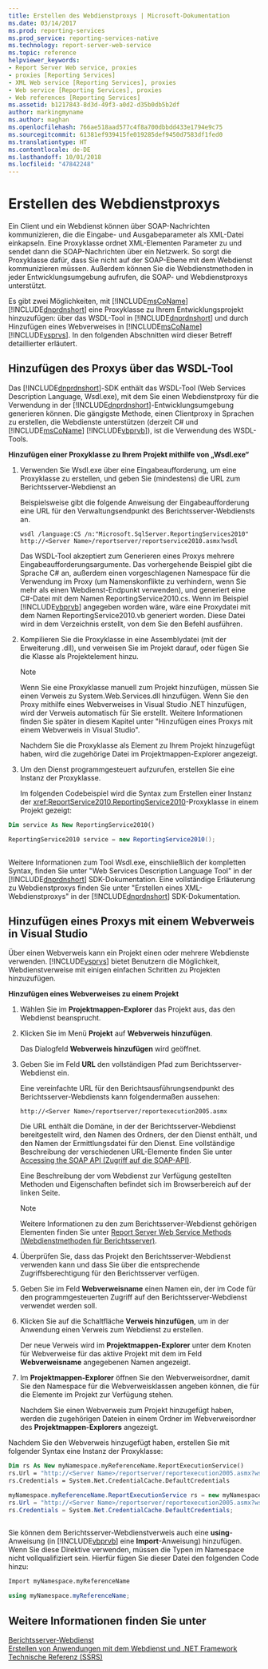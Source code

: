 ```yaml
---
title: Erstellen des Webdienstproxys | Microsoft-Dokumentation
ms.date: 03/14/2017
ms.prod: reporting-services
ms.prod_service: reporting-services-native
ms.technology: report-server-web-service
ms.topic: reference
helpviewer_keywords:
- Report Server Web service, proxies
- proxies [Reporting Services]
- XML Web service [Reporting Services], proxies
- Web service [Reporting Services], proxies
- Web references [Reporting Services]
ms.assetid: b1217843-8d3d-49f3-a0d2-d35b0db5b2df
author: markingmyname
ms.author: maghan
ms.openlocfilehash: 766ae518aad577c4f8a700dbbdd433e1794e9c75
ms.sourcegitcommit: 61381ef939415fe019285def9450d7583df1fed0
ms.translationtype: HT
ms.contentlocale: de-DE
ms.lasthandoff: 10/01/2018
ms.locfileid: "47842248"
---
```

# <a name="creating-the-web-service-proxy"></a>Erstellen des Webdienstproxys
  Ein Client und ein Webdienst können über SOAP-Nachrichten kommunizieren, die die Eingabe- und Ausgabeparameter als XML-Datei einkapseln. Eine Proxyklasse ordnet XML-Elementen Parameter zu und sendet dann die SOAP-Nachrichten über ein Netzwerk. So sorgt die Proxyklasse dafür, dass Sie nicht auf der SOAP-Ebene mit dem Webdienst kommunizieren müssen. Außerdem können Sie die Webdienstmethoden in jeder Entwicklungsumgebung aufrufen, die SOAP- und Webdienstproxys unterstützt.  
  
 Es gibt zwei Möglichkeiten, mit [!INCLUDE[msCoName](../../../includes/msconame-md.md)] [!INCLUDE[dnprdnshort](../../../includes/dnprdnshort-md.md)] eine Proxyklasse zu Ihrem Entwicklungsprojekt hinzuzufügen: über das WSDL-Tool in [!INCLUDE[dnprdnshort](../../../includes/dnprdnshort-md.md)] und durch Hinzufügen eines Webverweises in [!INCLUDE[msCoName](../../../includes/msconame-md.md)] [!INCLUDE[vsprvs](../../../includes/vsprvs-md.md)]. In den folgenden Abschnitten wird dieser Betreff detaillierter erläutert.  
  
## <a name="adding-the-proxy-using-the-wsdl-tool"></a>Hinzufügen des Proxys über das WSDL-Tool  
 Das [!INCLUDE[dnprdnshort](../../../includes/dnprdnshort-md.md)]-SDK enthält das WSDL-Tool (Web Services Description Language, Wsdl.exe), mit dem Sie einen Webdienstproxy für die Verwendung in der [!INCLUDE[dnprdnshort](../../../includes/dnprdnshort-md.md)]-Entwicklungsumgebung generieren können. Die gängigste Methode, einen Clientproxy in Sprachen zu erstellen, die Webdienste unterstützen (derzeit C# und [!INCLUDE[msCoName](../../../includes/msconame-md.md)] [!INCLUDE[vbprvb](../../../includes/vbprvb-md.md)]), ist die Verwendung des WSDL-Tools.  
  
 **Hinzufügen einer Proxyklasse zu Ihrem Projekt mithilfe von „Wsdl.exe“**  
  
1.  Verwenden Sie Wsdl.exe über eine Eingabeaufforderung, um eine Proxyklasse zu erstellen, und geben Sie (mindestens) die URL zum Berichtsserver-Webdienst an  
  
     Beispielsweise gibt die folgende Anweisung der Eingabeaufforderung eine URL für den Verwaltungsendpunkt des Berichtsserver-Webdiensts an.  
  
    ```  
    wsdl /language:CS /n:"Microsoft.SqlServer.ReportingServices2010" http://<Server Name>/reportserver/reportservice2010.asmx?wsdl  
    ```  
  
     Das WSDL-Tool akzeptiert zum Generieren eines Proxys mehrere Eingabeaufforderungsargumente. Das vorhergehende Beispiel gibt die Sprache C# an, außerdem einen vorgeschlagenen Namespace für die Verwendung im Proxy (um Namenskonflikte zu verhindern, wenn Sie mehr als einen Webdienst-Endpunkt verwenden), und generiert eine C#-Datei mit dem Namen ReportingService2010.cs. Wenn im Beispiel [!INCLUDE[vbprvb](../../../includes/vbprvb-md.md)] angegeben worden wäre, wäre eine Proxydatei mit dem Namen ReportingService2010.vb generiert worden. Diese Datei wird in dem Verzeichnis erstellt, von dem Sie den Befehl ausführen.  
  
2.  Kompilieren Sie die Proxyklasse in eine Assemblydatei (mit der Erweiterung .dll), und verweisen Sie im Projekt darauf, oder fügen Sie die Klasse als Projektelement hinzu.  
  
    > [!NOTE]  
    >  Wenn Sie eine Proxyklasse manuell zum Projekt hinzufügen, müssen Sie einen Verweis zu System.Web.Services.dll hinzufügen. Wenn Sie den Proxy mithilfe eines Webverweises in Visual Studio .NET hinzufügen, wird der Verweis automatisch für Sie erstellt. Weitere Informationen finden Sie später in diesem Kapitel unter "Hinzufügen eines Proxys mit einem Webverweis in Visual Studio".  
  
     Nachdem Sie die Proxyklasse als Element zu Ihrem Projekt hinzugefügt haben, wird die zugehörige Datei im Projektmappen-Explorer angezeigt.  
  
3.  Um den Dienst programmgesteuert aufzurufen, erstellen Sie eine Instanz der Proxyklasse.  
  
     Im folgenden Codebeispiel wird die Syntax zum Erstellen einer Instanz der <xref:ReportService2010.ReportingService2010>-Proxyklasse in einem Projekt gezeigt:  
  
```vb  
Dim service As New ReportingService2010()  
```  
  
```csharp  
ReportingService2010 service = new ReportingService2010();  
  
```  
  
 Weitere Informationen zum Tool Wsdl.exe, einschließlich der kompletten Syntax, finden Sie unter "Web Services Description Language Tool" in der [!INCLUDE[dnprdnshort](../../../includes/dnprdnshort-md.md)] SDK-Dokumentation. Eine vollständige Erläuterung zu Webdienstproxys finden Sie unter "Erstellen eines XML-Webdienstproxys" in der [!INCLUDE[dnprdnshort](../../../includes/dnprdnshort-md.md)] SDK-Dokumentation.  
  
## <a name="adding-the-proxy-using-a-web-reference-in-visual-studio"></a>Hinzufügen eines Proxys mit einem Webverweis in Visual Studio  
 Über einen Webverweis kann ein Projekt einen oder mehrere Webdienste verwenden. [!INCLUDE[vsprvs](../../../includes/vsprvs-md.md)] bietet Benutzern die Möglichkeit, Webdienstverweise mit einigen einfachen Schritten zu Projekten hinzuzufügen.  
  
 **Hinzufügen eines Webverweises zu einem Projekt**  
  
1.  Wählen Sie im **Projektmappen-Explorer** das Projekt aus, das den Webdienst beansprucht.  
  
2.  Klicken Sie im Menü **Projekt** auf **Webverweis hinzufügen**.  
  
     Das Dialogfeld **Webverweis hinzufügen** wird geöffnet.  
  
3.  Geben Sie im Feld **URL** den vollständigen Pfad zum Berichtsserver-Webdienst ein.  
  
     Eine vereinfachte URL für den Berichtsausführungsendpunkt des Berichtsserver-Webdiensts kann folgendermaßen aussehen:  
  
    ```  
    http://<Server Name>/reportserver/reportexecution2005.asmx  
    ```  
  
     Die URL enthält die Domäne, in der der Berichtsserver-Webdienst bereitgestellt wird, den Namen des Ordners, der den Dienst enthält, und den Namen der Ermittlungsdatei für den Dienst. Eine vollständige Beschreibung der verschiedenen URL-Elemente finden Sie unter [Accessing the SOAP API (Zugriff auf die SOAP-API)](../../../reporting-services/report-server-web-service/accessing-the-soap-api.md).  
  
     Eine Beschreibung der vom Webdienst zur Verfügung gestellten Methoden und Eigenschaften befindet sich im Browserbereich auf der linken Seite.  
  
    > [!NOTE]  
    >  Weitere Informationen zu den zum Berichtsserver-Webdienst gehörigen Elementen finden Sie unter [Report Server Web Service Methods (Webdienstmethoden für Berichtsserver)](../../../reporting-services/report-server-web-service/methods/report-server-web-service-methods.md).  
  
4.  Überprüfen Sie, dass das Projekt den Berichtsserver-Webdienst verwenden kann und dass Sie über die entsprechende Zugriffsberechtigung für den Berichtsserver verfügen.  
  
5.  Geben Sie im Feld **Webverweisname** einen Namen ein, der im Code für den programmgesteuerten Zugriff auf den Berichtsserver-Webdienst verwendet werden soll.  
  
6.  Klicken Sie auf die Schaltfläche **Verweis hinzufügen**, um in der Anwendung einen Verweis zum Webdienst zu erstellen.  
  
     Der neue Verweis wird im **Projektmappen-Explorer** unter dem Knoten für Webverweise für das aktive Projekt mit dem im Feld **Webverweisname** angegebenen Namen angezeigt.  
  
7.  Im **Projektmappen-Explorer** öffnen Sie den Webverweisordner, damit Sie den Namespace für die Webverweisklassen angeben können, die für die Elemente im Projekt zur Verfügung stehen.  
  
     Nachdem Sie einen Webverweis zum Projekt hinzugefügt haben, werden die zugehörigen Dateien in einem Ordner im Webverweisordner des **Projektmappen-Explorers** angezeigt.  
  
 Nachdem Sie den Webverweis hinzugefügt haben, erstellen Sie mit folgender Syntax eine Instanz der Proxyklasse:  
  
```vb  
Dim rs As New myNamespace.myReferenceName.ReportExecutionService()  
rs.Url = "http://<Server Name>/reportserver/reportexecution2005.asmx?wsdl"  
rs.Credentials = System.Net.CredentialCache.DefaultCredentials  
```  
  
```csharp  
myNamespace.myReferenceName.ReportExecutionService rs = new myNamespace.myReferenceName.ReportExecutionService();  
rs.Url = "http://<Server Name>/reportserver/reportexecution2005.asmx?wsdl";  
rs.Credentials = System.Net.CredentialCache.DefaultCredentials;  
  
```  
  
 Sie können dem Berichtsserver-Webdienstverweis auch eine **using**-Anweisung (in [!INCLUDE[vbprvb](../../../includes/vbprvb-md.md)] eine **Import**-Anweisung) hinzufügen. Wenn Sie diese Direktive verwenden, müssen die Typen im Namespace nicht vollqualifiziert sein. Hierfür fügen Sie dieser Datei den folgenden Code hinzu:  
  
```vb  
Import myNamespace.myReferenceName  
```  
  
```csharp  
using myNamespace.myReferenceName;  
```  
  
## <a name="see-also"></a>Weitere Informationen finden Sie unter  
 [Berichtsserver-Webdienst](../../../reporting-services/report-server-web-service/report-server-web-service.md)   
 [Erstellen von Anwendungen mit dem Webdienst und .NET Framework](../../../reporting-services/report-server-web-service/net-framework/building-applications-using-the-web-service-and-the-net-framework.md)   
 [Technische Referenz (SSRS)](../../../reporting-services/technical-reference-ssrs.md)  
  
  
